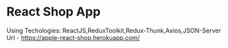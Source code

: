 # React Shop App 
Using Techologies:
ReactJS,ReduxToolkit,Redux-Thunk,Axios,JSON-Server
Url - https://apple-react-shop.herokuapp.com/
